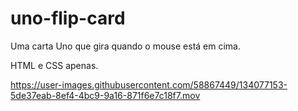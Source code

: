 # uno-flip-card
Uma carta Uno que gira quando o mouse está em cima.

HTML e CSS apenas.

https://user-images.githubusercontent.com/58867449/134077153-5de37eab-8ef4-4bc9-9a16-871f6e7c18f7.mov
